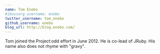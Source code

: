```yaml
---
name: Tom Enebo
#jbossorg_username: enebo
twitter_username: tom_enebo
github_username: enebo
blog_url: http://blog.enebo.com/
---
```


Tom joined the Project:odd effort in June 2012.  He is co-lead
of JRuby.  His name also does not rhyme with "gravy".
